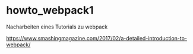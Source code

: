 # howto_webpack1
Nacharbeiten eines Tutorials zu webpack

https://www.smashingmagazine.com/2017/02/a-detailed-introduction-to-webpack/

